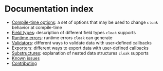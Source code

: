 # Documentation index

* [Compile-time options](compile-time-options.md): a set of options that may be used to change `cloak` behavior at compile-time
* [Field types](field-types.md): description of different field types `cloak` supports
* [Runtime errors](runtime-errors.md): runtime errors `cloak` can generate
* [Validators](validators.md): different ways to validate data with user-defined callbacks
* [Exporters](exporters.md): different ways to export data with user-defined callbacks
* [Substructures](substructures.md): explanation of nested data structures `cloak` supports
* [Known issues](known-issues.md)
* [Contributing](contributing.md)
